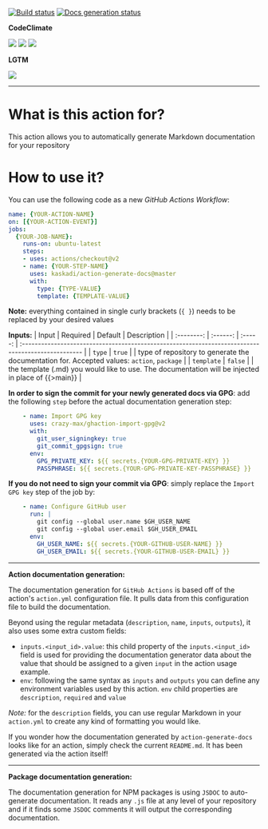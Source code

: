 [![Build status](https://img.shields.io/github/workflow/status/kaskadi/action-generate-docs/build?label=build&logo=mocha)](https://github.com/kaskadi/action-generate-docs/actions?query=workflow%3Abuild)
[![Docs generation status](https://img.shields.io/github/workflow/status/kaskadi/action-generate-docs/generate-docs?label=docs&logo=read-the-docs)](https://github.com/kaskadi/action-generate-docs/actions?query=workflow%3Agenerate-docs)

**CodeClimate**

[![](https://img.shields.io/codeclimate/maintainability/kaskadi/action-generate-docs?label=maintainability&logo=Code%20Climate)](https://codeclimate.com/github/kaskadi/action-generate-docs)
[![](https://img.shields.io/codeclimate/tech-debt/kaskadi/action-generate-docs?label=technical%20debt&logo=Code%20Climate)](https://codeclimate.com/github/kaskadi/action-generate-docs)
[![](https://img.shields.io/codeclimate/coverage/kaskadi/action-generate-docs?label=test%20coverage&logo=Code%20Climate)](https://codeclimate.com/github/kaskadi/action-generate-docs)

**LGTM**

[![](https://img.shields.io/lgtm/grade/javascript/github/kaskadi/action-generate-docs?label=code%20quality&logo=lgtm)](https://lgtm.com/projects/g/kaskadi/action-generate-docs/?mode=list)

****

# What is this action for?

This action allows you to automatically generate Markdown documentation for your repository

# How to use it?

You can use the following code as a new _GitHub Actions Workflow_:

```yaml
name: {YOUR-ACTION-NAME}
on: [{YOUR-ACTION-EVENT}]
jobs:
  {YOUR-JOB-NAME}:
    runs-on: ubuntu-latest
    steps:
    - uses: actions/checkout@v2
    - name: {YOUR-STEP-NAME}
      uses: kaskadi/action-generate-docs@master
      with:
        type: {TYPE-VALUE}
        template: {TEMPLATE-VALUE}
```

**Note:** everything contained in single curly brackets (`{ }`) needs to be replaced by your desired values

**Inputs:**
|    Input   | Required | Default | Description                                                                                        |
| :--------: | :------: | :-----: | :------------------------------------------------------------------------------------------------- |
|   `type`   |  `true`  |         | type of repository to generate the documentation for. Accepted values: `action`, `package`         |
| `template` |  `false` |         | the template (.md) you would like to use. The documentation will be injected in place of {{>main}} |

**In order to sign the commit for your newly generated docs via GPG**: add the following `step` before the actual documentation generation step:
```yaml
    - name: Import GPG key
      uses: crazy-max/ghaction-import-gpg@v2
      with:
        git_user_signingkey: true
        git_commit_gpgsign: true
      env:
        GPG_PRIVATE_KEY: ${{ secrets.{YOUR-GPG-PRIVATE-KEY} }}
        PASSPHRASE: ${{ secrets.{YOUR-GPG-PRIVATE-KEY-PASSPHRASE} }}
```

**If you do not need to sign your commit via GPG**: simply replace the `Import GPG key` step of the job by:
```yaml
    - name: Configure GitHub user
      run: |
        git config --global user.name $GH_USER_NAME
        git config --global user.email $GH_USER_EMAIL
      env:
        GH_USER_NAME: ${{ secrets.{YOUR-GITHUB-USER-NAME} }}
        GH_USER_EMAIL: ${{ secrets.{YOUR-GITHUB-USER-EMAIL} }}
```

---
**Action documentation generation:**

The documentation generation for `GitHub Actions` is based off of the action's `action.yml` configuration file. It pulls data from this configuration file to build the documentation.

Beyond using the regular metadata (`description`, `name`, `inputs`, `outputs`), it also uses some extra custom fields:
- `inputs.<input_id>.value`: this child property of the `inputs.<input_id>` field is used for providing the documentation generator data about the value that should be assigned to a given `input` in the action usage example.
- `env`: following the same syntax as `inputs` and `outputs` you can define any environment variables used by this action. `env` child properties are `description`, `required` and `value`

_Note:_ for the `description` fields, you can use regular Markdown in your `action.yml` to create any kind of formatting you would like.

If you wonder how the documentation generated by `action-generate-docs` looks like for an action, simply check the current `README.md`. It has been generated via the action itself!

---
**Package documentation generation:**

The documentation generation for NPM packages is using `JSDOC` to auto-generate documentation. It reads any `.js` file at any level of your repository and if it finds some `JSDOC` comments it will output the corresponding documentation.
